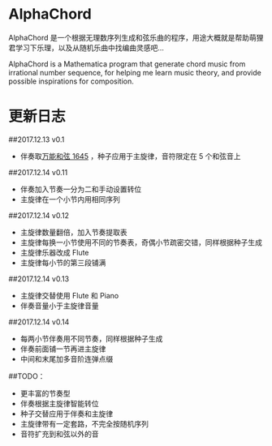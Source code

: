 AlphaChord
======

AlphaChord 是一个根据无理数序列生成和弦乐曲的程序，用途大概就是帮助萌狸君学习下乐理，以及从随机乐曲中找编曲灵感吧…

AlphaChord is a Mathematica program that generate chord music from irrational number sequence, for helping me learn music theory, and provide possible inspirations for composition.



更新日志
======

##2017.12.13 v0.1

- 伴奏取[万能和弦 1645](https://www.bilibili.com/video/av17160192/) ，种子应用于主旋律，音符限定在 5 个和弦音上

##2017.12.14 v0.11

- 伴奏加入节奏一分为二和手动设置转位
- 主旋律在一个小节内用相同序列

##2017.12.14 v0.12

- 主旋律数量翻倍，加入节奏提取表
- 主旋律每换一小节使用不同的节奏表，奇偶小节疏密交错，同样根据种子生成
- 主旋律乐器改成 Flute
- 主旋律每小节的第三段铺满

##2017.12.14 v0.13

- 主旋律交替使用 Flute 和 Piano
- 伴奏音量小于主旋律音量

##2017.12.14 v0.14

- 每两小节伴奏用不同节奏，同样根据种子生成
- 伴奏前面铺一节再进主旋律
- 中间和末尾加多音阶连弹点缀


##TODO：

- 更丰富的节奏型
- 伴奏根据主旋律智能转位
- 种子交替应用于伴奏和主旋律
- 主旋律带有一定套路，不完全按随机序列
- 音符扩充到和弦以外的音
